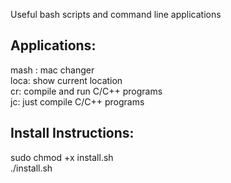 
Useful bash scripts and command line applications
## Applications:
mash : mac changer <br>
loca: show current location <br>
cr: compile and run C/C++ programs <br>
jc: just compile C/C++ programs <br>
## Install Instructions:
sudo chmod +x install.sh <br>
./install.sh
